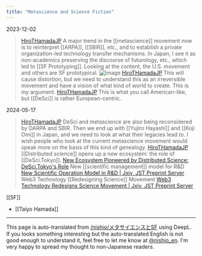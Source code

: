 ```yaml
---
title: "Metascience and Science Fiction"
---
```


2023-12-02
> [HiroTHamadaJP](https://twitter.com/HiroTHamadaJP/status/1730863080060686502/photo/1) A major trend in the [[metascience]] movement now is to reinterpret [[ARPA]], [[SBIR]], etc., and to establish a private organization-led technology transfer mechanisms.
>  In Japan, I see it as non-academics preserving the discourse of futurology, etc., which led to [[SF Prototyping]].
>  Looking at the content, the U.S. movement and others are SF prototypical.
>  ![image](https://gyazo.com/4ef1fb1b41dd7c2a137c7e1be52be5eb/thumb/1000)
> [HiroTHamadaJP](https://twitter.com/HiroTHamadaJP/status/1730871138375573589) This will cause distortion, but we need to understand this as an irreversible movement and have a vision of what kind of world to create. This is my argument.
> [HiroTHamadaJP](https://twitter.com/HiroTHamadaJP/status/1730872328542998931) This is what you call American-like, but [[DeSci]] is rather European-centric.

2024-05-17
> [HiroTHamadaJP](https://twitter.com/HiroTHamadaJP/status/1730863080060686502/photo/1) DeSci and metascience are also being reconsidered by DARPA and SBIR.
>  Then we end up with [[Yujiro Hayashi]] and [[Koji Omi]] in Japan, and we need to look at what their legacies lead to.
>  I wish people who look at the current metascience movement would speak more on the basis of this kind of genealogy.
> [HiroTHamadaJP](https://twitter.com/HiroTHamadaJP/status/1791128640408944721) [[Distributed science]] opens up a new ecosystem: the role of [[DeSci.Tokyo]].
>  [New Ecosystem Pioneered by Distributed Science: DeSci.Tokyo's Role](https://www.jstage.jst.go.jp/article/jkg/74/3/74_86/_article/-char/ja/)
>  New [[scientific management]] model for R&D
>  [New Scientific Operation Model in R&D | Jxiv, JST Preprint Server](https://jxiv.jst.go.jp/index.php/jxiv/preprint/view/510/)
>  Web3 Technology [[Redesigning Science]] Movement
>  [Web3 Technology Redesigns Science Movement | Jxiv, JST Preprint Server](https://jxiv.jst.go.jp/index.php/jxiv/preprint/view/163/)

[[SF]]
- [[Taiyo Hamada]]

---
This page is auto-translated from [/nishio/メタサイエンスとSF](https://scrapbox.io/nishio/メタサイエンスとSF) using DeepL. If you looks something interesting but the auto-translated English is not good enough to understand it, feel free to let me know at [@nishio_en](https://twitter.com/nishio_en). I'm very happy to spread my thought to non-Japanese readers.